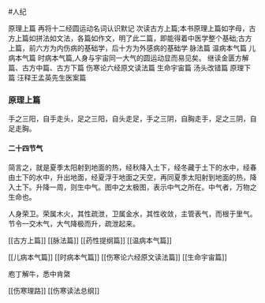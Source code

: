 #人纪

原理上篇
再将十二经圆运动名词认识默记
次读古方上篇;本书原理上篇如字母，古方上篇如拼法如文法，各篇如作文，明了此二篇，即能得着中医学整个基础;古方上篇，前六方为内伤病的基础学，后十方为外感病的基础学
脉法篇
温病本气篇
儿病本气篇
时病本气篇,人身与宇宙同一大气的圆运动显而易见矣。
继读金匮方解篇、古方中篇、古方下篇
伤寒论六经原文读法篇
生命宇宙篇
汤头改错篇
原理下篇
汪释王孟英先生医案篇





### 原理上篇
手之三阳，自手走头，足之三阳，自头走足，手之三阴，自胸走手，足之三阴，自足走胸。


#### 二十四节气
简言之，就是夏季太阳射到地面的热，经秋降入土下，经冬藏于土下的水中，经春由土下的水中，升出地面，经夏浮于地面之天空，再同夏季太阳射到地面的热，降入土下。升降一周，则生中气。图中之太极图，表示中气之所在。中气者，万物之生命也。

人身荣卫。荣属木火，其性疏泄，卫属金水，其性收敛，主管表气，而根于里气。节令一交木气，大气降极而升，疏泄起来。


[[古方上篇]]
[[脉法篇]]
[[药性提纲篇]]
[[温病本气篇]]

[[儿病本气篇]]
[[时病本气篇]]
[[伤寒论六经原文读法篇]]
[[生命宇宙篇]]



庖丁解牛，悉中肯綮



[[伤寒理路]]
[[伤寒读法总纲]]

